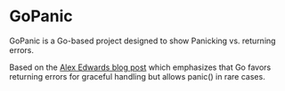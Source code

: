 # GoPanic

GoPanic is a Go-based project designed to show Panicking vs. returning errors. 

Based on the [Alex Edwards blog post](https://www.alexedwards.net/blog/when-is-it-ok-to-panic-in-go) which emphasizes that Go favors returning errors for graceful handling but allows panic() in rare cases.



